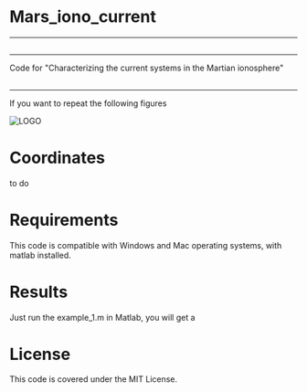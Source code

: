 # Mars_iono_current
---
##
---
Code for "Characterizing the current systems in the Martian ionosphere"
## 
---
If you want to repeat the following figures

![LOGO](Figure/Fig/Bmse_xyz_slice_3_0.5_Bt10_q1.tiff)
  


 # Coordinates
  
  to do
  
  # Requirements
  
  This code is compatible with Windows and Mac operating systems, with matlab installed. 
  
  # Results
  
  Just run the example_1.m in Matlab, you will get a

  
  # License
  This code is covered under the MIT License.
